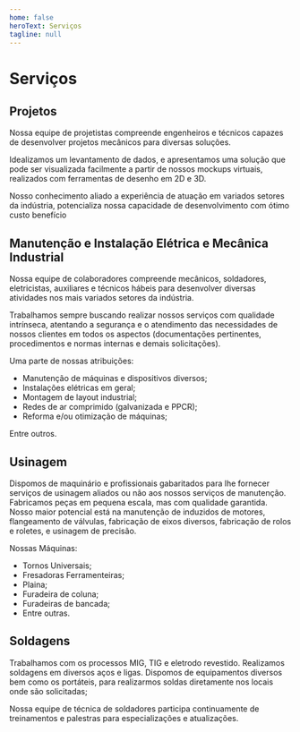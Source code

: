 ```yaml
---
home: false
heroText: Serviços
tagline: null
---
```


# Serviços

## Projetos

Nossa equipe de projetistas compreende engenheiros e técnicos capazes de desenvolver projetos mecânicos para diversas soluções.

Idealizamos um levantamento de dados, e apresentamos uma solução que pode ser visualizada facilmente a partir de nossos mockups virtuais, realizados com ferramentas de desenho em 2D e 3D.

Nosso conhecimento aliado a experiência de atuação em variados setores da indústria, potencializa nossa capacidade de desenvolvimento com ótimo custo benefício

## Manutenção e Instalação Elétrica e Mecânica Industrial

Nossa equipe de colaboradores compreende mecânicos, soldadores, eletricistas, auxiliares e técnicos hábeis para desenvolver diversas atividades nos mais variados setores da indústria.

Trabalhamos sempre buscando realizar nossos serviços com qualidade intrínseca, atentando a segurança e o atendimento das necessidades de nossos clientes em todos os aspectos (documentações pertinentes, procedimentos e normas internas e demais solicitações).

Uma parte de nossas atribuições:
 
* Manutenção de máquinas e dispositivos diversos;
* Instalações elétricas em geral;
* Montagem de layout industrial;
* Redes de ar comprimido (galvanizada e PPCR);
* Reforma e/ou otimização de máquinas;

Entre outros.

## Usinagem
 
Dispomos de maquinário e profissionais gabaritados para lhe fornecer serviços de usinagem aliados ou não aos nossos serviços de manutenção. Fabricamos peças em pequena escala, mas com qualidade garantida. Nosso maior potencial está na manutenção de induzidos de motores, flangeamento de válvulas, fabricação de eixos diversos, fabricação de rolos e roletes, e usinagem de precisão.

Nossas Máquinas:

* Tornos Universais;
* Fresadoras Ferramenteiras;
* Plaina;
* Furadeira de coluna;
* Furadeiras de bancada;
* Entre outras.

## Soldagens

Trabalhamos com os processos MIG, TIG e eletrodo revestido. Realizamos soldagens em diversos aços e ligas. Dispomos de equipamentos diversos bem como os portáteis, para realizarmos soldas diretamente nos locais onde são solicitadas;

Nossa equipe de técnica de soldadores participa continuamente de treinamentos e palestras para especializações e atualizações.

<Footer></Footer>